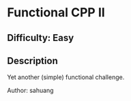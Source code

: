 # Functional CPP II

## Difficulty: Easy

## Description

Yet another (simple) functional challenge.

Author: sahuang